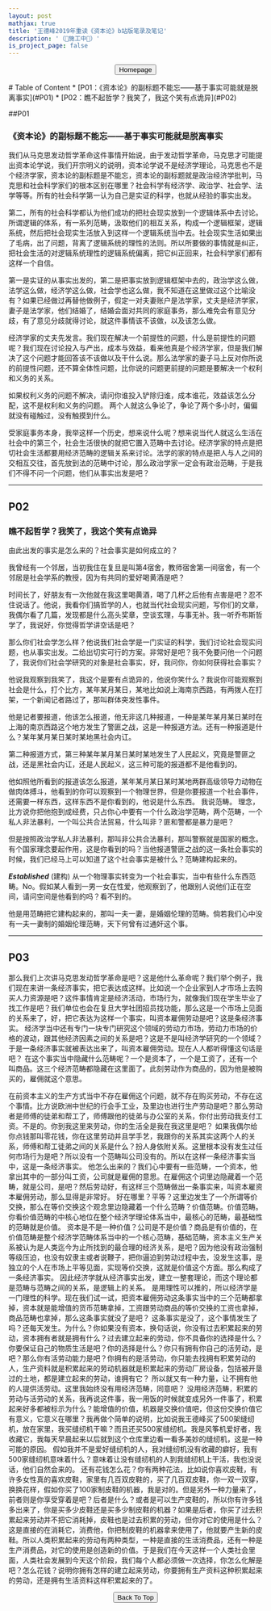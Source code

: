 ```yaml
---
layout: post
mathjax: true
title: '王德峰2019年重读《资本论》b站版笔录及笔记'
description: '（🚧施工中🚧）'
is_project_page: false
---
```


<p style="text-align:center;">
<button type="button" onclick="window.location.href='index.html';">Homepage</button>
</p>
# Table of Content
* [P01：《资本论》的副标题不能忘——基于事实可能就是脱离事实](#P01)
* [P02：瞧不起哲学？我笑了，我这个笑有点诡异](#P02)

##P01
### 《资本论》的副标题不能忘——基于事实可能就是脱离事实

我们从马克思发动哲学革命这件事情开始说，由于发动哲学革命，马克思才可能提出资本论学说，我们开宗明义的说明，资本论学说不是经济学理论，马克思也不是个经济学家，资本论的副标题是不能忘，资本论的副标题就是政治经济学批判，马克思和社会科学家们的根本区别在哪里？社会科学有经济学、政治学、社会学、法学等等。所有的社会科学第一认为自己是实证的科学，也就从经验的事实出发。

第二，所有的社会科学都认为他们成功的把社会现实放到一个逻辑体系中去讨论。所谓逻辑的体系，有一系列范畴，汲取他们的相互关系，构成一个逻辑框架，逻辑系统，然后把社会现实生活放入到这样一个逻辑系统当中去。社会现实生活如果出了毛病，出了问题，背离了逻辑系统的理性的法则。所以所要做的事情就是纠正，把社会生活的对逻辑系统理性的逻辑系统偏离，把它纠正回来，社会科学家们都有这样一个自信。 

第一是实证的从事实出发的，第二是把事实放到逻辑框架中去的，政治学这么做，法学这么做，经济学这么做，社会学也这么做，我不知道在这里做过这个比喻没有？如果已经做过再替他做例子，假定一对夫妻账户是法学家，丈夫是经济学家，妻子是法学家，他们结婚了，结婚会面对共同的家庭事务，那么难免会有意见分歧，有了意见分歧就得讨论，就这件事情该不该做，以及该怎么做。 

经济学家的丈夫先发言。我们现在解决一个前提性的问题，什么是前提性的问题呢？我们现在讨论投入与产出，成本与效益，看来他真是个经济学家，但是我们解决了这个问题才能回答该不该做以及干什么说。那么法学家的妻子马上反对你所说的前提性问题，还不算全体性问题，比你说的问题更前提的问题是要解决一个权利和义务的关系。

如果权利义务的问题不解决，请问你谁投入铲除归谁，成本谁花，效益该怎么分配，这不是权利和义务的问题。 两个人就这么争论了，争论了两个多小时，偏偏就没有碰触过，没有触摸到什么。 

受家庭事务本身，我举这样一个历史，想来说什么呢？想来说当代人就这么生活在社会中的第三个，社会生活很快的就把它置入范畴中去讨论。经济学家的特点是把切社会生活都要用经济范畴的逻辑关系来讨论。法学的家的特点是把人与人之间的交相互交往，首先放到法的范畴中讨论，那么政治学家一定会有政治范畴，于是我们不得不问一个问题，他们从事实出发是吧？ 

***

## P02
### 瞧不起哲学？我笑了，我这个笑有点诡异

由此出发的事实是怎么来的？社会事实是如何成立的？ 

我曾经有一个邻居，当初我住在复旦是叫第4宿舍，教师宿舍第一间宿舍，有一个邻居是社会学系的教授，因为有共同的爱好喝黄酒是吧？

时间长了，好朋友有一次他就在我这里喝黄酒，喝了几杯之后他有点害是吧？忍不住说话了。他说，我看你们搞哲学的人，也就当代社会现实问题，写你们的文章，我偶尔看了几篇，发现都是什么高头奖章，空谈玄理，与事无补。我一听乔布斯哲学了，我说好，你觉得哲学讲空话是吧？ 

那么你们社会学怎么样？他说我们社会学是一门实证的科学，我们讨论社会现实问题，也从事实出发。二给出切实可行的方案。非常好是吧？我不免要问他一个问题了，我说你们社会学研究的对象是社会事实，好，我问你，你如何获得社会事实？

他说我观察到我笑了，我这个是要有点诡异的，他说你笑什么？我说你可能观察到社会是什么，打个比方，某年某月某日，某地比如说上海南京西路，有两拨人在打架，一个新闻记者路过了，那叫群体突发性事件。

他是记者要报道，他该怎么报道，他无非这几种报道，一种是某年某月某日某时在上海的南京西路这个地方发生了警匪之战，这是一种报道方法。还有一种报道是什么？某年某月某日某时某地黑社会内讧。 

第二种报道方式，第三种某年某月某日某时某地发生了人民起义，究竟是警匪之战，还是黑社会内讧，还是人民起义，这三种可能的报道都不是他看到的。

他如照他所看到的报道该怎么报道，某年某月某日某时某地两群高级领导力动物在做肉体搏斗，他看到的你可以观察到一个物理世界，但是你要报道一个社会事件，还需要一样东西，这样东西不是你看到的，他说是什么东西。
我说范畴。 理念，比方说你把他抱到成经费，只占你心中要有一个什么政治学范畴，两个范畴，一个私人非法暴利，一个叫公共合法贸易，什么叫非？匪和警都是暴力是吧？

但是按照政治学私人非法暴利，那叫非公共合法暴利，那叫警察就是国家的概念。有个国家理念要起作用，这是你看到的吗？当他报道警匪之战的这一条社会事实的时候，我们已经马上可以知道了这个社会事实是被什么？范畴建构起来的。 

_**Established**_ (建构) 从一个物理事实转变为一个社会事实，当中有些什么东西范畴。No。假如某人看到一男一女在性爱，他观察到了，他跟别人说他们正在空间，请问空间是他看到的吗？看不到的。

他是用范畴把它建构起来的，那叫一夫一妻，是婚姻伦理的范畴。倘若我们心中没有一夫一妻制的婚姻伦理范畴，天下何曾有过通奸这个事。

*** 

## P03

那么我们上次讲马克思发动哲学革命是吧？这是他什么革命呢？我们举个例子，我们现在来讲一条经济事实，把它表达成这样。比如说一个企业家到人才市场上去购买人力资源是吧？这件事情肯定是经济活动，市场行为，就像我们现在学生毕业了找工作是吧？我们单位也会在复旦大学社团招员找功能，那么这是一个市场上见面的关系来了，好，把它表达为这样一个事实，叫资本雇佣劳动是吧？这是条经济事实。 
经济学当中还有专门一块专门研究这个领域的劳动力市场，劳动力市场的价格的波动，跟其他经济因素之间的关系是吧？这是不是叫经济学研究的一个领域？ 
于是一条经济事实就被表达出来了，叫资本雇佣劳动。现在人人都听得懂这句话是吧？ 
在这个事实当中隐藏什么范畴呢？一个是资本了，一个是工资了，还有一个叫商品。这三个经济范畴都隐藏在这里面了。此刻劳动作为商品的，因为他是被购买的，雇佣就这个意思。 
 
在前资本主义的生产方式当中不存在雇佣这个问题，就不存在购买劳动，不存在这个事情。比方说欧洲中世纪的行会手工业，及里边也进行生产劳动是吧？那么劳动者是师傅的徒弟和帮工了，师傅跟他的徒弟与办公室的关系，你付出劳动我支付工资。不是的。你到我这里来劳动，你的生活全是我在我这里是吧？ 
如果我偶尔给你点钱那叫零花钱，你在这里劳动并且学手艺，我跟你的关系其实这两个人的关系，师傅和帮工徒弟之间的关系是什么？扮人身依附关系。这里根本没有发生过任何市场行为是吧？所以没有一个范畴叫公司没有的。所以在这样一条经济事实当中，这是一条经济事实。 
他怎么出来的？我们心中要有一些范畴，一个资本，他拿出其中的一部分叫工资，公司就是雇佣的意思。在雇佣这个词里边隐藏着一个范畴，就是公司，是吧？然后劳动好，有这样三个范畴做出一条事实来，叫资本雇资本雇佣劳动，那么显得是非常好。 
好在哪里？平等？这里边发生了一个所谓等价交换，那么在等价交换这个观念里边隐藏着一个什么范畴？价值范畴。价值范畴。你看价值范畴的中核心地位在整个经济学理论体系当中，最核心的范畴，最基础性的范畴就是价值。 
资本是不是一种价值？公司是不是价值？商品是有价值的，在价值范畴是整个经济学范畴体系当中的一个核心范畴，基础范畴，资本主义生产关系被认为是人类迄今为止所找到的最合理的经济关系，是吧？因为他没有政治强制等级压迫，也没有奴隶主或者说鞭子，把你逼迫到劳动过程中去，没发生这事，是独立的个人在市场上平等见面，实现等价交换，这就是价值这个方面。那么构成了一条经济事实。
因此经济学就从经济事实出发，建立一整套理论，而这个理论都是范畴与范畴之间的关系，是逻辑上的关系。 是用理性可以推的，所以经济学是一门理性的科学。现在我们试一试，把资本雇佣劳动这条事实当中的三个范畴都拿掉，资本就是能增值的货币范畴拿掉，工资跟劳动商品的等价交换的工资也拿掉，商品范畴也拿掉，那么这条事实就没了是吧？ 
这条事实是没了，这个事情发生了吗？还每天发生。为什么？你如果没有资本，换句话说，你没有过去积累起来的劳动，资本拥有者就是拥有什么？过去建立起来的劳动，你不具备你的选择是什么？你要保证自己的物质生活是吧？你的选择是什么？你只有拥有你自己的活劳动，是吧？那么你有活劳动能力是吧？你拥有的是活劳动，你只能去找拥有积累劳动的人，生产资料就是积累起来的劳动机器就是积累起来的劳动厂房设备，包括被开垦过的土地，都是建立起来的劳动，谁拥有它？ 
所以就又有一种力量，让不拥有他的人提供活劳动。这里我始终没有用经济范畴，同意吧？ 
没用经济范畴，积累的劳动与活劳动的关系，我再说这件事，我一用饭的时候就变成另外一件事了，积累起来好多都被标示为什么？能增值的价值，机器是交换价值吧，但这份交换价值它有意义，它意义在哪里？我再做个简单的说明，比如说我王德峰买了500架缝纫机，放在家里，我买缝纫机干嘛？而且还买500家缝纫机。我是风筝机爱好者，我收藏它，我每天早晨起来以后就到这个仓库里边看一看多美妙的缝纫机，这是一种可能的原因。 
假如我并不是爱好缝纫机的人，我对缝纫机没有收藏的癖好，我有500家缝纫机意味着什么？意味着让没有缝纫机的人到我缝纫机上干活，我也没说话，他们自然会来的。 
还有花钱怎么花？你有两种花法，比如说你喜欢皮鞋，有许多女性真的喜欢皮鞋，家里有几百双皮鞋的，买了几百双皮鞋，你一双一双穿，换换花样，假如你买了100家制皮鞋的机器，我是对的。但是另外一种力量来了，前者则是你享受穿着是吧？后者是什么？或者是可以生产皮鞋的，所以你有许多钱多出来了，你是买多少皮鞋还是买多少制皮鞋的机器？如果是后者，你买了过去积累起来劳动并不把它消耗掉，皮鞋也是过去积累的劳动，但你对它的使用是什么？ 
这是直接的在消耗它，消费他，你把制皮鞋的机器拿来使用了，他就要产生新的皮鞋。所以人类积累起来的劳动有两种类型，一种是直接的生活消费品，还有一种是生产消费品，对它的使用是创造新的价值。于是我们在今天这样一个人类社会里面，人类社会发展到今天这个阶段，我们每个人都必须做一次选择，你怎么化解是吧？怎么花钱？说明你拥有怎样的建立起来劳动，你要拥有生产资料这种积累起来的劳动，还是拥有生活资料这样积累起来的了。 

<p style="text-align:center;">
<button type="button" onclick="window.location.href='#top';">Back To Top</button>
<p>
